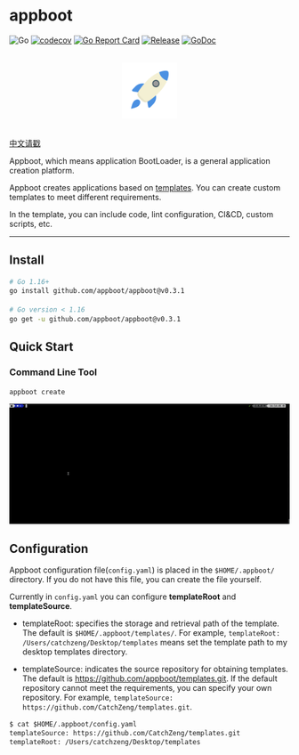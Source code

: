 # appboot

![Go](https://github.com/appboot/appboot/workflows/Go/badge.svg)
[![codecov](https://codecov.io/gh/appboot/appboot/branch/master/graph/badge.svg)](https://codecov.io/gh/appboot/appboot)
[![Go Report Card](https://goreportcard.com/badge/github.com/appboot/appboot)](https://goreportcard.com/report/github.com/appboot/appboot)
[![Release](https://img.shields.io/github/release/appboot/appboot.svg)](https://github.com/appboot/appboot/releases)
[![GoDoc](https://godoc.org/github.com/appboot/appboot?status.svg)](https://pkg.go.dev/github.com/appboot/appboot?tab=doc)

<p align="center">
  <br>
  <img width="20%" src="./assets/logo.svg" alt="logo">
  <br>
  <br>
</p>

[中文请戳](./README-zh.md)

Appboot, which means application BootLoader, is a general application creation platform.

Appboot creates applications based on [templates](https://github.com/appboot/templates). You can create custom templates to meet different requirements.

In the template, you can include code, lint configuration, CI&CD, custom scripts, etc.

---

## Install

```sh
# Go 1.16+
go install github.com/appboot/appboot@v0.3.1

# Go version < 1.16
go get -u github.com/appboot/appboot@v0.3.1
```

## Quick Start

### Command Line Tool

```shell
appboot create
```

![](https://github.com/appboot/resources/blob/master/appboot.gif?raw=true)

## Configuration

Appboot configuration file(`config.yaml`) is placed in the `$HOME/.appboot/` directory. If you do not have this file, you can create the file yourself.

Currently in `config.yaml` you can configure **templateRoot** and **templateSource**.

- templateRoot: specifies the storage and retrieval path of the template. The default is `$HOME/.appboot/templates/`. For example, `templateRoot: /Users/catchzeng/Desktop/templates` means set the template path to my desktop templates directory.

- templateSource: indicates the source repository for obtaining templates. The default is <https://github.com/appboot/templates.git>. If the default repository cannot meet the requirements, you can specify your own repository. For example, `templateSource: https://github.com/CatchZeng/templates.git`.

```shell
$ cat $HOME/.appboot/config.yaml
templateSource: https://github.com/CatchZeng/templates.git
templateRoot: /Users/catchzeng/Desktop/templates
```
